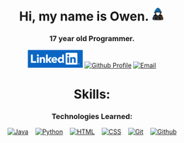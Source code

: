 <h1 align="center">Hi, my name is Owen. <picture><img src="images/shadow.gif/" height=30px></picture></h1>
<h3 align="center">17 year old Programmer.</h3>
<div align="center">
<a href="https://www.linkedin.com/in/owen-walton6/"><img src="images/LinkedInLogo.png" alt="LinkedIn Profile" height="40"></a>
<a href="https://www.github.com/owen-walton/"><img src="https://img.shields.io/badge/github-%2300acee.svg?color=181717&style=for-the-badge&logo=github&logoColor=white" alt="Github Profile" height="40"></a>
<a href="mailto:odwalton07@gmail.com"><img src="https://img.shields.io/badge/gmail-%2300acee.svg?color=EA4335&style=for-the-badge&logo=gmail&logoColor=white" alt="Email" height="40"></a>
</div>
<h2></h2>
<h1 align="center">Skills:</h1>

<h3 align="center">Technologies Learned:</h3>
<div align="center">
<a href="https://www.java.com"><img src="https://img.shields.io/badge/Java-%230073A8.svg?color=%2306618f&style=flat-square&logoColor=white" alt="Java" height="30"></a>
&nbsp;&nbsp;
<a href="https://www.python.org/"><img src="https://img.shields.io/badge/Python-%230073A8.svg?color=%23063557&style=flat-square&logo=python&logoColor=white" alt="Python" height="30"></a>
&nbsp;&nbsp;
<a href="https://www.w3schools.com/html/"><img src="https://img.shields.io/badge/HTML-%230073A8.svg?color=%23c90a40&style=flat-square&logo=HTML5&logoColor=white" alt="HTML" height="30"></a>
&nbsp;&nbsp;
<a href="https://www.w3schools.com/css/"><img src="https://img.shields.io/badge/CSS-%230073A8.svg?color=%238c3dad&style=flat-square&logo=css3&logoColor=white" alt="CSS" height="30"></a>
&nbsp;&nbsp;
<a href="https://git-scm.com/"><img src="https://img.shields.io/badge/Git-%230073A8.svg?color=%23b52a21&style=flat-square&logo=git&logoColor=white" alt="Git" height="30"></a>
&nbsp;&nbsp;
<a href="https://github.com/"><img src="https://img.shields.io/badge/Github-%230073A8.svg?color=%23000000&style=flat-square&logo=github&logoColor=white" alt="Github" height="30"></a>
</div>
